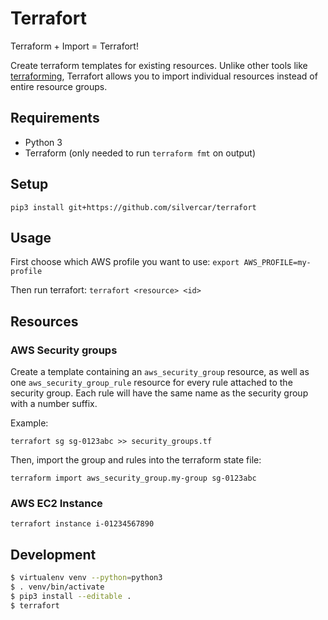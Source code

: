 # Terrafort

Terraform + Import = Terrafort!

Create terraform templates for existing resources. Unlike other tools like [terraforming](http://terraforming.dtan4.net/),
Terrafort allows you to import individual resources instead of entire resource groups.

## Requirements

- Python 3
- Terraform (only needed to run `terraform fmt` on output)

## Setup

`pip3 install git+https://github.com/silvercar/terrafort`

## Usage

First choose which AWS profile you want to use:
`export AWS_PROFILE=my-profile`

Then run terrafort:
`terrafort <resource> <id>`

## Resources

### AWS Security groups

Create a template containing an `aws_security_group` resource, as well as one `aws_security_group_rule` 
resource for every rule attached to the security group. Each rule will have the same name as the security
group with a number suffix.

Example:

`terrafort sg sg-0123abc >> security_groups.tf`

Then, import the group and rules into the terraform state file:

`terraform import aws_security_group.my-group sg-0123abc`

### AWS EC2 Instance

`terrafort instance i-01234567890`


## Development

```bash
$ virtualenv venv --python=python3
$ . venv/bin/activate
$ pip3 install --editable .
$ terrafort
```